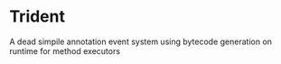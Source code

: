 # Trident
A dead simpile annotation event system using bytecode generation on runtime for method executors
